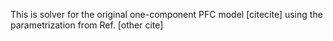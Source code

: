 This is solver for the original one-component PFC model [citecite] using the parametrization from Ref. [other cite]
